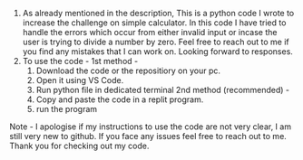 1. As already mentioned in the description, This is a python code I wrote to increase the challenge on simple calculator. In this code I have tried to handle the errors which occur from either invalid input or incase the user is trying to divide a number by zero. Feel free to reach out to me if you find any mistakes that I can work on. Looking forward to responses.
2. To use the code -
   1st method -
     1. Download the code or the repositiory on your pc.
     2. Open it using VS Code.
     3. Run python file in dedicated terminal
   2nd method (recommended) -
     1. Copy and paste the code in a replit program.
     2. run the program

Note - I apologise if my instructions to use the code are not very clear, I am still very new to github. If you face any issues feel free to reach out to me.
Thank you for checking out my code.
